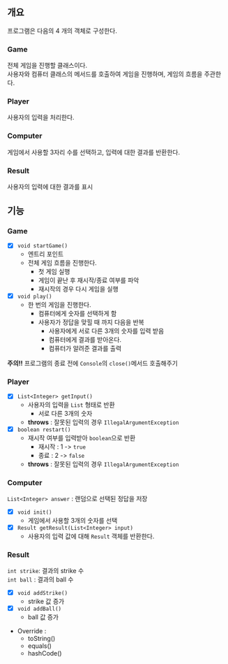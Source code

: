 ## 개요

프로그램은 다음의 4 개의 객체로 구성한다.

### Game

전체 게임을 진행할 클래스이다. <br>
사용자와 컴퓨터 클래스의 메서드를 호출하여 게임을 진행하며, 게임의 흐름을 주관한다.

### Player

사용자의 입력을 처리한다.

### Computer

게임에서 사용할 3자리 수를 선택하고, 입력에 대한 결과를 반환한다.

### Result

사용자의 입력에 대한 결과를 표시

## 기능

### Game

- [x] `void startGame()`
    - 엔트리 포인트
    - 전체 게임 흐름을 진행한다.
        - 첫 게임 실행
        - 게임이 끝난 후 재시작/종료 여부를 파악
        - 재시작의 경우 다시 게임을 실행
- [x] `void play()`
    - 한 번의 게임을 진행한다.
        - 컴퓨터에게 숫자를 선택하게 함
        - 사용자가 정답을 맞힐 때 까지 다음을 반복
            - 사용자에게 서로 다른 3개의 숫자를 입력 받음
            - 컴퓨터에게 결과를 받아온다.
            - 컴퓨터가 알려준 결과를 출력

**주의!!** 프로그램의 종료 전에 `Console`의 `close()`메서드 호출해주기

### Player

- [x] `List<Integer> getInput()`
    - 사용자의 입력을 `List` 형태로 반환
        - 서로 다른 3개의 숫자
    - **throws** : 잘못된 입력의 경우 `IllegalArgumentException`
- [x] `boolean restart()`
    - 재시작 여부를 입력받아 `boolean`으로 반환
        - 재시작 : 1 -> `true`
        - 종료 : 2 -> `false`
    - **throws** : 잘못된 입력의 경우 `IllegalArgumentException`

### Computer

`List<Integer> answer` : 랜덤으로 선택된 정답을 저장

- [x] `void init()`
    - 게임에서 사용할 3개의 숫자를 선택
- [x] `Result getResult(List<Integer> input)`
    - 사용자의 입력 값에 대해 `Result` 객체를 반환한다.

### Result

`int strike`: 결과의 strike 수<br>
`int ball` : 결과의 ball 수

- [x] `void addStrike()`
    - strike 값 증가
- [x] `void addBall()`
    - ball 값 증가
- Override :
    - toString()
    - equals()
    - hashCode()